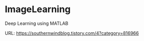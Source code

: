 # ImageLearning

Deep Learning using MATLAB

URL: https://southernwindblog.tistory.com/4?category=816966
